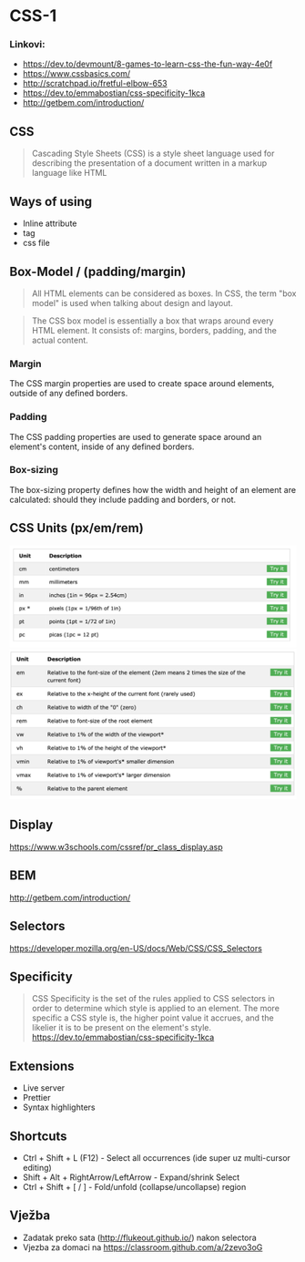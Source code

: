 # CSS-1


### Linkovi:

- https://dev.to/devmount/8-games-to-learn-css-the-fun-way-4e0f
- https://www.cssbasics.com/
- http://scratchpad.io/fretful-elbow-653
- https://dev.to/emmabostian/css-specificity-1kca
- http://getbem.com/introduction/


## CSS
> Cascading Style Sheets (CSS) is a style sheet language used for describing the presentation of a document written in a markup language like HTML

## Ways of using

- Inline attribute
- tag
- css file

## Box-Model / (padding/margin)
>All HTML elements can be considered as boxes. In CSS, the term "box model" is used when talking about design and layout.

>The CSS box model is essentially a box that wraps around every HTML element. It consists of: margins, borders, padding, and the actual content.

### Margin
The CSS margin properties are used to create space around elements, outside of any defined borders.

### Padding
The CSS padding properties are used to generate space around an element's content, inside of any defined borders.

### Box-sizing
The box-sizing property defines how the width and height of an element are calculated: should they include padding and borders, or not.

## CSS Units (px/em/rem)
<img src="units.png" alt="units"/>
<img src="relative.png" alt="relative"/>

## Display
https://www.w3schools.com/cssref/pr_class_display.asp

## BEM
http://getbem.com/introduction/

## Selectors
https://developer.mozilla.org/en-US/docs/Web/CSS/CSS_Selectors

## Specificity

> CSS Specificity is the set of the rules applied to CSS selectors in order to determine which style is applied to an element. The more specific a CSS style is, the higher point value it accrues, and the likelier it is to be present on the element's style.
https://dev.to/emmabostian/css-specificity-1kca

## Extensions
  - Live server
  - Prettier
  - Syntax highlighters

## Shortcuts
  - Ctrl + Shift + L (F12) - Select all occurrences (ide super uz multi-cursor editing)
  - Shift + Alt + RightArrow/LeftArrow - Expand/shrink Select
  - Ctrl + Shift + [ / ] - Fold/unfold (collapse/uncollapse) region

## Vježba
- Zadatak preko sata (http://flukeout.github.io/) nakon selectora
- Vjezba za domaci na https://classroom.github.com/a/2zevo3oG